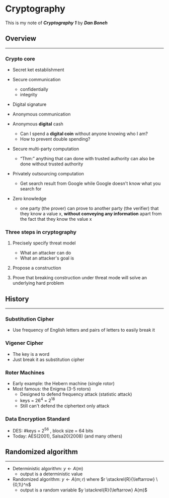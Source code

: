 # Cryptography

This is my note of ***Cryptography 1*** by ***Dan Boneh***

## Overview

---

### **Crypto core**

* Secret ket establishment
  
* Secure communication
  * confidentially
  * integrity
  
* Digital signature
  
* Anonymous communication
  
* Anonymous **digital** cash
  * Can I spend a **digital coin** without anyone knowing who I am?
  * How to prevent double spending?

* Secure multi-party computation
  * “Thm:”   anything that can done with trusted authority can also be done without trusted authority

* Privately outsourcing computation
  * Get search result from Google while Google doesn't know what you search for

* Zero knowledge
  * one party (the prover) can prove to another party (the verifier) that they know a value x, **without conveying any information** apart from the fact that they know the value x

### **Three steps in cryptography**

1. Precisely specify threat model
    * What an attacker can do
    * What an attacker's goal is

2. Propose a construction

3. Prove that breaking construction under threat mode will solve an underlying hard problem

## History

---

### **Substitution Cipher**

* Use frequency of English letters and pairs of letters to easily break it

### **Vigener Cipher**

* The key is a word
* Just break it as substitution cipher
 
### **Roter Machines**

* Early example: the Hebern machine (single rotor)
* Most famous: the Enigma (3-5 rotors)
  * Designed to defend frequency attack (statistic attack)
  * keys = $26^4$ = $2^{18}$
  * Still can't defend the ciphertext only attack

### **Data Encryption Standard**

* DES: #keys = $2^{56}$ , block size = 64 bits
* Today: AES(2001), Salsa20(2008) (and many others)

## Randomized algorithm

---

* Deterministic algorithm: $y \leftarrow A(m)$
  * output is a deterministic value
* Randomized algorithm: $y \leftarrow A(m;r)$ where $r \stackrel{R}{\leftarrow} \{0,1\}^n$
  * output is a random variable $y \stackrel{R}{\leftarrow} A(m)$
